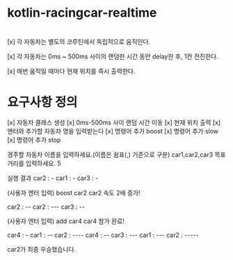 # kotlin-racingcar-realtime


# 
[x] 각 자동차는 별도의 코루틴에서 독립적으로 움직인다.

[x] 각 자동차는 0ms ~ 500ms 사이의 랜덤한 시간 동안 delay한 후, 1칸 전진한다.

[x] 매번 움직일 때마다 현재 위치를 즉시 출력한다.

# 요구사항 정의
[x] 자동차 클래스 생성
[x] 0ms-500ms 사이 랜덤 시간 이동
[x] 현재 위치 출력
[x] 엔터와 추가할 자동차 명을 입력받는다
[x] 명령어 추가 boost
[x] 명령어 추가 slow
[x] 명령어 추가 stop


경주할 자동차 이름을 입력하세요.(이름은 쉼표(,) 기준으로 구분)
car1,car2,car3
목표 거리를 입력하세요.
5

실행 결과
car2 : -
car1 : -
car3 : -

(사용자 엔터 입력)
boost car2
car2 속도 2배 증가!

car2 : --
car2 : ---
car3 : --

(사용자 엔터 입력)
add car4
car4 참가 완료!

car4 : -
car1 : --
car2 : ----
car4 : --
car3 : ---
car1 : ---
car2 : -----

car2가 최종 우승했습니다.
